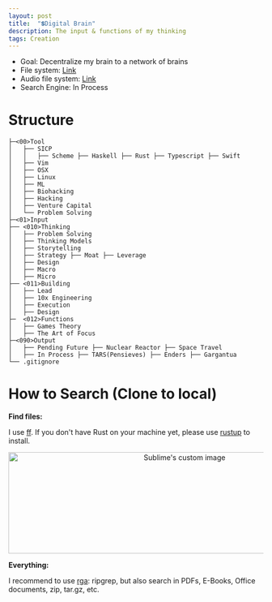 ```yaml
---
layout: post
title:  "💲Digital Brain"
description: The input & functions of my thinking
tags: Creation
---
```


- Goal: Decentralize my brain to a network of brains
- File system: [Link](https://github.com/allenleein/knowledge-base)
- Audio file system: [Link](http://www.ab0ve.co/2030/01/02/audio.html)
- Search Engine: In Process



# Structure

```
├─<00>Tool
│   ├── SICP
│   │   ├── Scheme ├── Haskell ├── Rust ├── Typescript ├── Swift
│   ├── Vim
│   ├── OSX 
│   ├── Linux
│   ├── ML
│   ├── Biohacking
│   ├── Hacking
│   ├── Venture Capital
│   └── Problem Solving
├─<01>Input
├── <010>Thinking
│   ├── Problem Solving 
│   ├── Thinking Models
│   ├── Storytelling
│   ├── Strategy ├── Moat ├── Leverage
│   ├── Design
│   ├── Macro
│   ├── Micro
├── <011>Building
│   ├── Lead
│   ├── 10x Engineering
│   ├── Execution
│   ├── Design
├─  <012>Functions
│   ├── Games Theory
│   ├── The Art of Focus
├─<090>Output
│   ├── Pending Future ├── Nuclear Reactor ├── Space Travel
│   ├── In Process ├── TARS(Pensieves) ├── Enders ├── Gargantua
└── .gitignore

```

# How to Search (Clone to local)

**Find files:**

I use [ff](https://github.com/vishaltelangre/ff). If you don't have Rust on your machine yet, please use [rustup](https://doc.rust-lang.org/book/ch01-01-installation.html) to install.

<p align="center">
  <img width="680" height="200" src="https://i.imgur.com/MtU3suN.jpg" alt="Sublime's custom image"/>
</p>

**Everything:**

I recommend to use [rga](https://github.com/phiresky/ripgrep-all): ripgrep, but also search in PDFs, E-Books, Office documents, zip, tar.gz, etc.

<center><script id="asciicast-337203" src="https://asciinema.org/a/337203.js" async></script></center>
